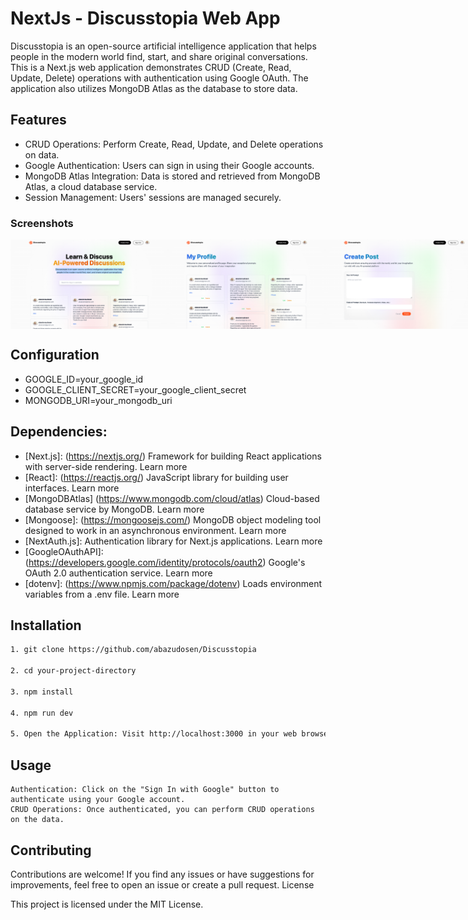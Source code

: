# NextJs - Discusstopia Web App

Discusstopia is an open-source artificial intelligence application that helps people in the modern world find, start, and share original conversations.
This is a Next.js web application demonstrates CRUD (Create, Read, Update, Delete) operations with authentication using Google OAuth. The application also utilizes MongoDB Atlas as the database to store data.

## Features

- CRUD Operations: Perform Create, Read, Update, and Delete operations on data.
- Google Authentication: Users can sign in using their Google accounts.
- MongoDB Atlas Integration: Data is stored and retrieved from MongoDB Atlas, a cloud database service.
- Session Management: Users' sessions are managed securely.

### Screenshots

<div style="display: flex;">
<img src="./screenshots/Discusstopia1.png" width=50%>
<img src="./screenshots/Discusstopia2.png" width=50%>
<img src="./screenshots/Discusstopia3.png" width=50%>
</div>

## Configuration

- GOOGLE_ID=your_google_id
- GOOGLE_CLIENT_SECRET=your_google_client_secret
- MONGODB_URI=your_mongodb_uri

## Dependencies:

- [Next.js]: (https://nextjs.org/) Framework for building React applications with server-side rendering. Learn more
- [React]: (https://reactjs.org/) JavaScript library for building user interfaces. Learn more
- [MongoDBAtlas] (https://www.mongodb.com/cloud/atlas) Cloud-based database service by MongoDB. Learn more
- [Mongoose]: (https://mongoosejs.com/) MongoDB object modeling tool designed to work in an asynchronous environment. Learn more
- [NextAuth.js]: Authentication library for Next.js applications. Learn more
- [GoogleOAuthAPI]: (https://developers.google.com/identity/protocols/oauth2) Google's OAuth 2.0 authentication service. Learn more
- [dotenv]: (https://www.npmjs.com/package/dotenv) Loads environment variables from a .env file. Learn more

## Installation

```bash
1. git clone https://github.com/abazudosen/Discusstopia

2. cd your-project-directory

3. npm install

4. npm run dev

5. Open the Application: Visit http://localhost:3000 in your web browser to view the application.

```

## Usage

    Authentication: Click on the "Sign In with Google" button to authenticate using your Google account.
    CRUD Operations: Once authenticated, you can perform CRUD operations on the data.

## Contributing

Contributions are welcome! If you find any issues or have suggestions for improvements, feel free to open an issue or create a pull request.
License

This project is licensed under the MIT License.
